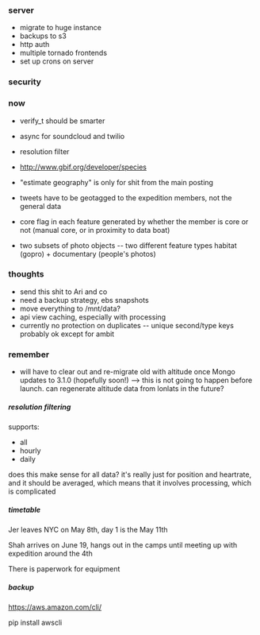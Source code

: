 ### server
- migrate to huge instance
- backups to s3
- http auth
- multiple tornado frontends
- set up crons on server

### security


### now
- verify_t should be smarter
- async for soundcloud and twilio
- resolution filter

- http://www.gbif.org/developer/species


- "estimate geography" is only for shit from the main posting
- tweets have to be geotagged to the expedition members, not the general data
- core flag in each feature generated by whether the member is core or not
(manual core, or in proximity to data boat)
- two subsets of photo objects -- two different feature types
habitat (gopro) + documentary (people's photos)


### thoughts
- send this shit to Ari and co
- need a backup strategy, ebs snapshots
- move everything to /mnt/data?
- api view caching, especially with processing
- currently no protection on duplicates -- unique second/type keys probably ok except for ambit

### remember
- will have to clear out and re-migrate old with altitude once Mongo updates to 3.1.0 (hopefully soon!)
--> this is not going to happen before launch. can regenerate altitude data from lonlats in the future?



##### resolution filtering

supports:
- all
- hourly
- daily

does this make sense for all data? it's really just for position and heartrate, and it should be averaged, which means that it involves processing, which is complicated


##### timetable

Jer leaves NYC on May 8th, day 1 is the May 11th

Shah arrives on June 19, hangs out in the camps until meeting up with expedition around the 4th

There is paperwork for equipment


##### backup

https://aws.amazon.com/cli/

pip install awscli


